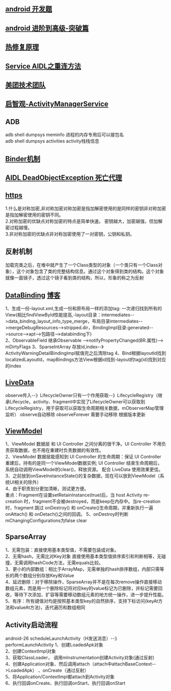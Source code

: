 ## [android 开发题](https://juejin.cn/post/6844903891625050119)
## [android 进阶到高级-突破篇](https://pangrongxian.github.io/2017/07/17/Android%20%E8%BF%9B%E9%98%B6%E5%88%B0%E9%AB%98%E7%BA%A7%20-%20%E7%AA%81%E7%A0%B4%E7%AF%87/)

## [热修复原理](https://juejin.cn/post/6844903985602789384)

## [Service AIDL之重连方法](https://www.jianshu.com/p/476abecc7292)

## [美团技术团队](https://tech.meituan.com/archives)

## [启智观-ActivityManagerService](https://duanqz.github.io/2016-07-15-AMS-LaunchProcess#Android%E5%90%AF%E6%99%BA%E8%A7%82)

## ADB
adb shell dumpsys meminfo  进程的内存专用后可以接包名  
adb shell dumpsys activities  activity栈栈信息  

## [Binder机制](https://blog.csdn.net/carson_ho/article/details/73560642)

## [AIDL DeadObjectException 死亡代理](https://blog.csdn.net/jqwei2/article/details/98611551)

## [https](https://www.runoob.com/w3cnote/http-vs-https.html)
1.什么是对称加密,非对称加密对称加密是指加解密使用的是同样的密钥非对称加密是指加解密使用的密钥不同。  
2.对称加密的优缺点对称加密的特点是简单快速。 密钥越大，加密越强，但加解密过程越慢。  
3.非对称加密的优缺点非对称加密使用了一对密钥，公钥和私钥。  

## 反射机制
加载完类之后，在堆中就产生了一个Class类型的对象（一个类只有一个Class对象），这个对象包含了类的完整结构信息。通过这个对象得到类的结构。这个对象就像一面镜子，透过这个镜子看到类的结构，所以，形象的称之为反射

## [DataBinding](https://www.bilibili.com/video/BV1Zv411k7xe?p=2&spm_id_from=pageDriver)  [博客](https://www.wuhaojie.top/2018/10/11/AndroidDataBindingComprehension/)
1、生成一份-layout.xml,生成一份和原布局一样的添加tag:  一次递归找到所有的View(相比findViewById性能提高,-layout目录：intermediates-->data_binding_layout_info_type_merge，布局目录intermediates-->mergeDebugResources-->stripped.dir，BindingImpl目录:generated-->source-->apt-->包路径-->databinding下)   
2、ObservableField 继承Observable -->notifyPropertyChanged(BR.属性)--> mDirtyFlags
3、SparseIntArray 存放id,index--》ActivityWarningDetailBindingImpl赋值完之后清除tag
4、Bind根据layoutId找到localizedLayoutId，mapBindings方法View根据id找到-layout的tag(id)找到对应的index

## [LiveData](https://www.jianshu.com/p/d66b2fd4d918)
observe传入--》LifecycleOwner只有一个作用获取--》LifecycleRegistry（继承Lifecycle，activity、fragment中实现了LifecycleOwner可以获取到LifecycleRegistry，用于获取可以获取生命周期相关数据，mObserverMap管理监听）
observe自动移除
observeForever 需要手动移除 根据版本更新

## [ViewModel](https://deskid.github.io/2017/07/28/ViewModel/)
1、ViewModel 数据层 和 UI Controller 之间分离的很干净。UI Controller 不用负责获取数据，也不用在重建时负责数据的有效性。  
2、ViewModel 数据层能感知到 UI Controller 的生命周期：保证 UI Controller 重建后，持有的是同一个ViewModel数据实例; UI Controller 结束生命周期后，系统自动调用ViewModel的clear()，释放资源。
配合 LiveData 使用效果更佳。  
3、之前放到onSaveInstanceState()的复杂数据，现在可以放到ViewModel（系统UI相关的除外）  
4、由于职责划分更加清晰，测试更方便。  
重点：Fragment在设置setRetainInstance(true)后，当 host Activity re-creation 时，fragment不会被destroyed，而是keep在内存中。当re-creation时，fragment 跳过 onDestroy() 和 onCreate()生命周期，并重新执行一遍 onAttach() 和 onDetach()之间的回调。
5、onDestroy时判断  mChangingConfigurations为false clear

## SparseArray
1、无需包装：直接使用基本类型值，不需要包装成对象。   
2、无需hash，无需比对Key对象  直接使用基本类型值排序索引和判断相等，无碰撞，无需调用hashCode方法，无需equals比较。   
3、更小的内部数组：相比于ArrayMap，无需单独的hash排序数组，内部只需等长的两个数组分别存放Key和Value   
4、延迟删除：对于移除操作，SparseArray并不是在每次remove操作直接移动数组元素，而是用一个删除标记将对应key的value标记为已删除，并标记需要回收，等待下次添加、扩容等需要移动数组元素的地方统一操作，进一步提升性能。   
5、有序：所有键值对均是按照基本类型key的自然排序，支持下标访问(keyAt方法和valueAt方法)，迭代遍历和数组相同

## Activity启动流程  
android-26
scheduleLaunchActivity（H发送消息）--》performLaunchActivity
1、创建LoadedApk对象   
2、创建ContextImpl对象   
3、获取ClassLoader， 调用mInstrumentation创建Activity对象(通过反射)  
4、创建Application对象、然后调用attach（attach中attachBaseContext-->LoadedApk）
、onCreate（通过反射）  
5、将Application/ContextImpl都attach到Activity对象  
6、执行回调onCreate、执行回调onStart、执行回调onStart

